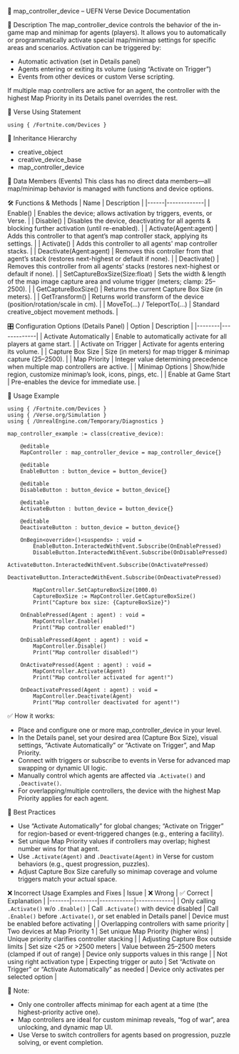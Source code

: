 📘 map_controller_device – UEFN Verse Device Documentation

🔹 Description
The map_controller_device controls the behavior of the in-game map and minimap for agents (players). It allows you to automatically or programmatically activate special map/minimap settings for specific areas and scenarios. Activation can be triggered by:
* Automatic activation (set in Details panel)
* Agents entering or exiting its volume (using “Activate on Trigger”)
* Events from other devices or custom Verse scripting.

If multiple map controllers are active for an agent, the controller with the highest Map Priority in its Details panel overrides the rest.

🧱 Verse Using Statement
```verse
using { /Fortnite.com/Devices }
```

🔗 Inheritance Hierarchy
* creative_object
* creative_device_base
* map_controller_device

🧩 Data Members (Events)
This class has no direct data members—all map/minimap behavior is managed with functions and device options.

🛠️ Functions & Methods
| Name | Description |
|------|-------------|
| Enable() | Enables the device; allows activation by triggers, events, or Verse. |
| Disable() | Disables the device, deactivating for all agents & blocking further activation (until re-enabled). |
| Activate(Agent:agent) | Adds this controller to that agent’s map controller stack, applying its settings. |
| Activate() | Adds this controller to all agents' map controller stacks. |
| Deactivate(Agent:agent) | Removes this controller from that agent’s stack (restores next-highest or default if none). |
| Deactivate() | Removes this controller from all agents’ stacks (restores next-highest or default if none). |
| SetCaptureBoxSize(Size:float) | Sets the width & length of the map image capture area and volume trigger (meters; clamp: 25–2500). |
| GetCaptureBoxSize() | Returns the current Capture Box Size (in meters). |
| GetTransform() | Returns world transform of the device (position/rotation/scale in cm). |
| MoveTo(...) / TeleportTo(...) | Standard creative_object movement methods. |

🎛 Configuration Options (Details Panel)
| Option | Description |
|--------|-------------|
| Activate Automatically | Enable to automatically activate for all players at game start. |
| Activate on Trigger | Activate for agents entering its volume. |
| Capture Box Size | Size (in meters) for map trigger & minimap capture (25–2500). |
| Map Priority | Integer value determining precedence when multiple map controllers are active. |
| Minimap Options | Show/hide region, customize minimap’s look, icons, pings, etc. |
| Enable at Game Start | Pre-enables the device for immediate use. |

🧰 Usage Example
```verse
using { /Fortnite.com/Devices }
using { /Verse.org/Simulation }
using { /UnrealEngine.com/Temporary/Diagnostics }

map_controller_example := class(creative_device):

    @editable
    MapController : map_controller_device = map_controller_device{}

    @editable
    EnableButton : button_device = button_device{}

    @editable
    DisableButton : button_device = button_device{}

    @editable
    ActivateButton : button_device = button_device{}

    @editable
    DeactivateButton : button_device = button_device{}

    OnBegin<override>()<suspends> : void =
        EnableButton.InteractedWithEvent.Subscribe(OnEnablePressed)
        DisableButton.InteractedWithEvent.Subscribe(OnDisablePressed)
        ActivateButton.InteractedWithEvent.Subscribe(OnActivatePressed)
        DeactivateButton.InteractedWithEvent.Subscribe(OnDeactivatePressed)

        MapController.SetCaptureBoxSize(1000.0)
        CaptureBoxSize := MapController.GetCaptureBoxSize()
        Print("Capture box size: {CaptureBoxSize}")

    OnEnablePressed(Agent : agent) : void =
        MapController.Enable()
        Print("Map controller enabled!")

    OnDisablePressed(Agent : agent) : void =
        MapController.Disable()
        Print("Map controller disabled!")

    OnActivatePressed(Agent : agent) : void =
        MapController.Activate(Agent)
        Print("Map controller activated for agent!")

    OnDeactivatePressed(Agent : agent) : void =
        MapController.Deactivate(Agent)
        Print("Map controller deactivated for agent!")
```

✅ How it works:
* Place and configure one or more map_controller_device in your level.
* In the Details panel, set your desired area (Capture Box Size), visual settings, “Activate Automatically” or “Activate on Trigger”, and Map Priority.
* Connect with triggers or subscribe to events in Verse for advanced map swapping or dynamic UI logic.
* Manually control which agents are affected via `.Activate()` and `.Deactivate()`.
* For overlapping/multiple controllers, the device with the highest Map Priority applies for each agent.

🧠 Best Practices
* Use “Activate Automatically” for global changes; “Activate on Trigger” for region-based or event-triggered changes (e.g., entering a facility).
* Set unique Map Priority values if controllers may overlap; highest number wins for that agent.
* Use `.Activate(Agent)` and `.Deactivate(Agent)` in Verse for custom behaviors (e.g., quest progression, puzzles).
* Adjust Capture Box Size carefully so minimap coverage and volume triggers match your actual space.

❌ Incorrect Usage Examples and Fixes
| Issue | ❌ Wrong | ✅ Correct | Explanation |
|-------|---------|------------|-------------|
| Only calling `.Activate()` w/o `.Enable()` | Call `.Activate()` with device disabled | Call `.Enable()` before `.Activate()`, or set enabled in Details panel | Device must be enabled before activating |
| Overlapping controllers with same priority | Two devices at Map Priority 1 | Set unique Map Priority (higher wins) | Unique priority clarifies controller stacking |
| Adjusting Capture Box outside limits | Set size <25 or >2500 meters | Value between 25–2500 meters (clamped if out of range) | Device only supports values in this range |
| Not using right activation type | Expecting trigger or auto | Set “Activate on Trigger” or “Activate Automatically” as needed | Device only activates per selected option |

📝 Note:
* Only one controller affects minimap for each agent at a time (the highest-priority active one).
* Map controllers are ideal for custom minimap reveals, “fog of war”, area unlocking, and dynamic map UI.
* Use Verse to switch controllers for agents based on progression, puzzle solving, or event completion.

